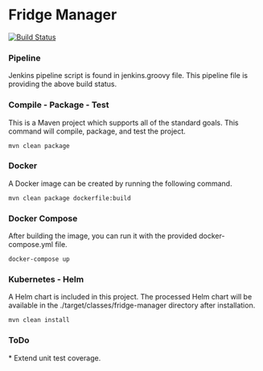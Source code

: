 <h1>Fridge Manager</h1>

[![Build Status](https://jenkins.nathanrahm.com/buildStatus/icon?job=fridge-manager)](https://jenkins.nathanrahm.com/job/fridge-manager/)

<h3>Pipeline</h3>
Jenkins pipeline script is found in jenkins.groovy file. This pipeline file is providing the above build status.

<h3>Compile - Package - Test</h3>
This is a Maven project which supports all of the standard goals. This command will compile, package, and test the project.

```
mvn clean package
```

<h3>Docker</h3>
A Docker image can be created by running the following command.

```
mvn clean package dockerfile:build
```

<h3>Docker Compose</h3>
After building the image, you can run it with the provided docker-compose.yml file.

```
docker-compose up
```

<h3>Kubernetes - Helm</h3>
A Helm chart is included in this project. The processed Helm chart will be available in the ./target/classes/fridge-manager directory after installation.

```
mvn clean install
```

<h3>ToDo</h3>
* Extend unit test coverage.

